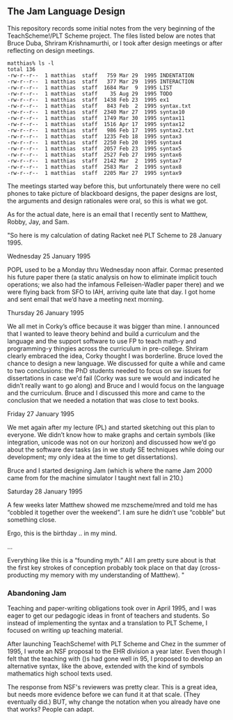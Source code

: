 ## The Jam Language Design 

This repository records some initial notes from the very beginning of the
TeachScheme!/PLT Scheme project. The files listed below are notes that
Bruce Duba, Shriram Krishnamurthi, or I took after design meetings or after
reflecting on design meetings. 

```
matthias% ls -l 
total 136
-rw-r--r--  1 matthias  staff   759 Mar 29  1995 INDENTATION
-rw-r--r--  1 matthias  staff   377 Mar 29  1995 INTERACTION
-rw-r--r--  1 matthias  staff  1684 Mar  9  1995 LIST
-rw-r--r--  1 matthias  staff    35 Aug 29  1995 TODO
-rw-r--r--  1 matthias  staff  1438 Feb 23  1995 ex1
-rw-r--r--  1 matthias  staff   843 Feb  2  1995 syntax.txt
-rw-r--r--  1 matthias  staff  2340 Mar 27  1995 syntax10
-rw-r--r--  1 matthias  staff  1749 Mar 30  1995 syntax11
-rw-r--r--  1 matthias  staff  1516 Apr 17  1995 syntax12
-rw-r--r--  1 matthias  staff   986 Feb 17  1995 syntax2.txt
-rw-r--r--  1 matthias  staff  1235 Feb 18  1995 syntax3
-rw-r--r--  1 matthias  staff  2250 Feb 20  1995 syntax4
-rw-r--r--  1 matthias  staff  2057 Feb 23  1995 syntax5
-rw-r--r--  1 matthias  staff  2527 Feb 27  1995 syntax6
-rw-r--r--  1 matthias  staff  2142 Mar  2  1995 syntax7
-rw-r--r--  1 matthias  staff  2583 Mar  2  1995 syntax8
-rw-r--r--  1 matthias  staff  2205 Mar 27  1995 syntax9
```

The meetings started way before this, but unfortunately there were no cell
phones to take picture of blackboard designs, the paper designs are lost,
the arguments and design rationales were oral, so this is what we got. 

As for the actual date, here is an email that I recently sent to Matthew,
Robby, Jay, and Sam. 

"So here is my calculation of dating Racket neé PLT Scheme to 28 January 1995. 

Wednesday 25 January 1995 

POPL used to be a Monday thru Wednesday noon affair. Cormac presented his
future paper there (a static analysis on how to eliminate implicit touch
operations; we also had the infamous Felleisen-Wadler paper there) and we
were flying back from SFO to IAH, arriving quite late that day. I got home
and sent email that we’d have a meeting next morning.  

Thursday 26 January 1995 

We all met in Corky’s office because it was bigger than mine. I announced
that I wanted to leave theory behind and build a curriculum and the
language and the support software to use FP to teach math-y and
programming-y thingies across the curriculum in pre-college. Shriram
clearly embraced the idea, Corky thought I was borderline. Bruce loved the
chance to design a new language. We discussed for quite a while and came to
two conclusions: the PhD students needed to focus on sw issues for
dissertations in case we'd fail (Corky was sure we would and indicated he
didn’t really want to go along) and Bruce and I would focus on the language
and the curriculum. Bruce and I discussed this more and came to the
conclusion that we needed a notation that was close to text books.  

Friday 27 January 1995 

We met again after my lecture (PL) and started sketching out this plan to
everyone. We didn’t know how to make graphs and certain symbols (like
integration, unicode was not on our horizon) and discussed how we’d go
about the software dev tasks (as in we study SE techniques while doing our
development; my only idea at the time to get dissertations).  

Bruce and I started designing Jam (which is where the name Jam 2000 came
from for the machine simulator I taught next fall in 210.)  

Saturday 28 January 1995 

A few weeks later Matthew showed me mzscheme/mred and told me has “cobbled
it together over the weekend”. I am sure he didn’t use “cobble” but
something close.  

Ergo, this is the birthday .. in my mind. 

... 

Everything like this is a “founding myth.” All I am pretty sure about is
that the first key strokes of conception probably took place on that day
(cross-producting my memory with my understanding of Matthew). "

### Abandoning Jam 

Teaching and paper-writing obligations took over in April 1995, and I was
eager to get our pedagogic ideas in front of teachers and students. So
instead of implementing the syntax and a translation to PLT Scheme, I
focused on writing up teaching material. 

After launching TeachScheme! with PLT Scheme and Chez in the summer of
1995, I wrote an NSF proposal to the EHR division a year later. Even though
I felt that the teaching with ()s had gone well in 95, I proposed to
develop an alternative syntax, like the above, extended with the kind of
symbols mathematics high school texts used. 

The response from NSF's reviewers was pretty clear. This is a great idea,
but needs more evidence before we can fund it at that scale. (They
eventually did.) BUT, why change the notation when you already have one
that works? People can adapt. 

